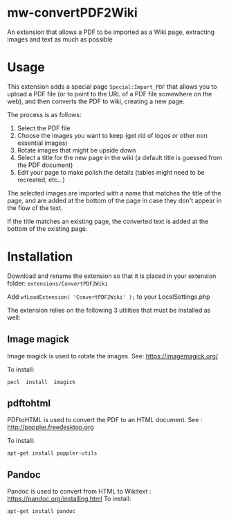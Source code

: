 # mw-convertPDF2Wiki
An extension that allows a PDF to be imported as a Wiki page, extracting images and text as much as possible

# Usage
This extension adds a special page `Special:Import_PDF` that allows you to upload a PDF file (or to point to the URL of a PDF file somewhere on the web), and then converts the PDF to wiki, creating a new page.

The process is as follows:
1. Select the PDF file
2. Choose the images you want to keep (get rid of logos or other non essential images)
3. Rotate images that might be upside down
4. Select a title for the new page in the wiki (a default title is guessed from the PDF document)
5. Edit your page to make polish the details (tables might need to be recreated, etc...)

The selected images are imported with a name that matches the title of the page, and are added at the bottom of the page in case they don't appear in the flow of the text.

If the title matches an existing page, the converted text is added at the bottom of the existing page.
  

# Installation
Download and rename the extension so that it is placed in your extension folder: `extensions/ConvertPDF2Wiki`

Add `wfLoadExtension( 'ConvertPDF2Wiki' );`  to your LocalSettings.php 

The extension relies on the following 3 utilities that must be installed as well:
## Image magick
Image magick is used to rotate the images. See: https://imagemagick.org/

To install:
```
pecl  install  imagick
```
## pdftohtml 
PDFtoHTML is used to convert the PDF to an HTML document. See : http://poppler.freedesktop.org

To install: 
```
apt-get install poppler-utils
```
## Pandoc
Pandoc is used to convert from HTML to Wikitext : https://pandoc.org/installing.html
To install: 
```
apt-get install pandoc
```
